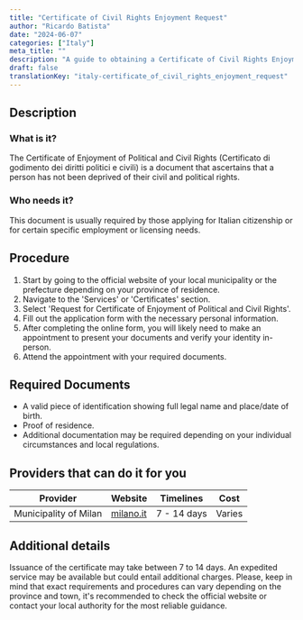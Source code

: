```yaml
---
title: "Certificate of Civil Rights Enjoyment Request"
author: "Ricardo Batista"
date: "2024-06-07"
categories: ["Italy"]
meta_title: ""
description: "A guide to obtaining a Certificate of Civil Rights Enjoyment in Italy."
draft: false
translationKey: "italy-certificate_of_civil_rights_enjoyment_request"
---
```


## Description
### What is it?
The Certificate of Enjoyment of Political and Civil Rights (Certificato di godimento dei diritti politici e civili) is a document that ascertains that a person has not been deprived of their civil and political rights. 

### Who needs it?
This document is usually required by those applying for Italian citizenship or for certain specific employment or licensing needs. 

## Procedure
1. Start by going to the official website of your local municipality or the prefecture depending on your province of residence.
2. Navigate to the 'Services' or 'Certificates' section.
3. Select 'Request for Certificate of Enjoyment of Political and Civil Rights'.
4. Fill out the application form with the necessary personal information.
5. After completing the online form, you will likely need to make an appointment to present your documents and verify your identity in-person.
6. Attend the appointment with your required documents.

## Required Documents
- A valid piece of identification showing full legal name and place/date of birth.
- Proof of residence.
- Additional documentation may be required depending on your individual circumstances and local regulations.

## Providers that can do it for you

| Provider        |     Website     |     Timelines    |       Cost      |
| --------------- | --------------- |  :-------------: | :-------------: |
|Municipality of Milan | [milano.it](http://www.milano.it) | 7 - 14 days | Varies |

## Additional details
Issuance of the certificate may take between 7 to 14 days. An expedited service may be available but could entail additional charges. Please, keep in mind that exact requirements and procedures can vary depending on the province and town, it's recommended to check the official website or contact your local authority for the most reliable guidance.